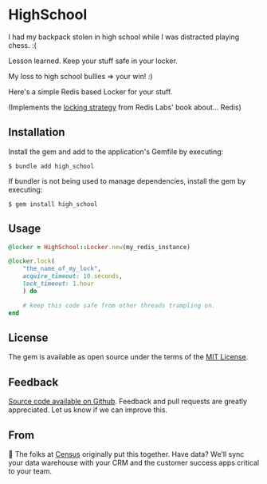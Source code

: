 # HighSchool

I had my backpack stolen in high school while I was distracted playing chess. :(

Lesson learned. Keep your stuff safe in your locker.

My loss to high school bullies => your win! :)

Here's a simple Redis based Locker for your stuff.

(Implements the [locking strategy](https://redislabs.com/ebook/part-2-core-concepts/chapter-6-application-components-in-redis/6-2-distributed-locking/6-2-5-locks-with-timeouts/) from Redis Labs' book about... Redis)

## Installation

Install the gem and add to the application's Gemfile by executing:

    $ bundle add high_school

If bundler is not being used to manage dependencies, install the gem by executing:

    $ gem install high_school

## Usage

```ruby
@locker = HighSchool::Locker.new(my_redis_instance)

@locker.lock(
    "the_name_of_my_lock",
    acquire_timeout: 10.seconds,
    lock_timeout: 1.hour
    ) do

    # keep this code safe from other threads trampling on.
end
```

## License

The gem is available as open source under the terms of the [MIT License](https://opensource.org/licenses/MIT).

Feedback
--------
[Source code available on Github](https://github.com/sutrolabs/high_school). Feedback and pull requests are greatly appreciated. Let us know if we can improve this.

From
-----------
:wave: The folks at [Census](http://getcensus.com) originally put this together. Have data? We'll sync your data warehouse with your CRM and the customer success apps critical to your team.